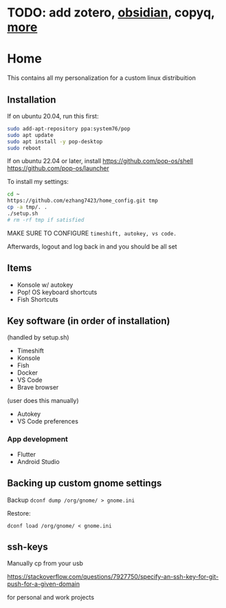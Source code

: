 # TODO: add zotero, [obsidian](https://github.com/mgmeyers/obsidian-zotero-integration), copyq, [more](https://github.com/hans/obsidian-citation-plugin)

# Home

This contains all my personalization for a custom linux distribuition

## Installation

If on ubuntu 20.04, run this first:

```bash
sudo add-apt-repository ppa:system76/pop
sudo apt update
sudo apt install -y pop-desktop
sudo reboot
```

If on ubuntu 22.04 or later, install
https://github.com/pop-os/shell
https://github.com/pop-os/launcher

To install my settings:

```bash
cd ~
https://github.com/ezhang7423/home_config.git tmp
cp -a tmp/. .
./setup.sh
# rm -rf tmp if satisfied
```

MAKE SURE TO CONFIGURE `timeshift, autokey, vs code.`

Afterwards, logout and log back in and you should be all set

## Items

- Konsole w/ autokey
- Pop! OS keyboard shortcuts
- Fish Shortcuts

## Key software (in order of installation)

(handled by setup.sh)

- Timeshift
- Konsole
- Fish
- Docker
- VS Code
- Brave browser

(user does this manually)

- Autokey
- VS Code preferences

### App development

- Flutter
- Android Studio

## Backing up custom gnome settings

Backup
`dconf dump /org/gnome/ > gnome.ini`

Restore:

`dconf load /org/gnome/ < gnome.ini`

## ssh-keys

Manually cp from your usb

https://stackoverflow.com/questions/7927750/specify-an-ssh-key-for-git-push-for-a-given-domain

for personal and work projects
